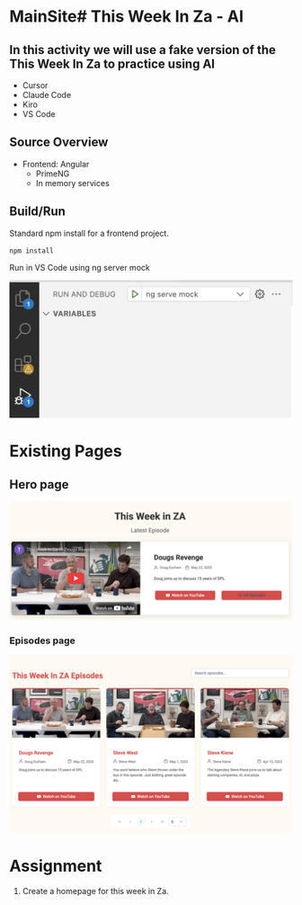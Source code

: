 # MainSite# This Week In Za - AI

## In this activity we will use a fake version of the This Week In Za to practice using AI

- Cursor
- Claude Code
- Kiro
- VS Code

## Source Overview

- Frontend: Angular
  - PrimeNG
  - In memory services

## Build/Run

Standard npm install for a frontend project.

```
npm install
```

Run in VS Code using ng server mock

![Run](run.png)

# Existing Pages

## Hero page

![Hero](hero.png)

### Episodes page

![Episodes](episodes.png)

# Assignment

1. Create a homepage for this week in Za.
